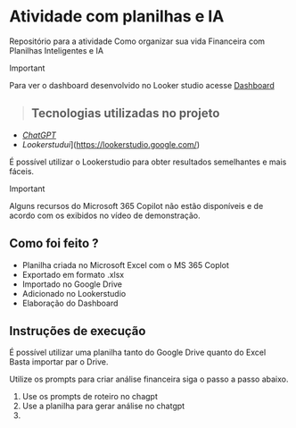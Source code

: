 # Atividade com planilhas e IA  
Repositório para a atividade Como organizar sua vida Financeira com Planilhas Inteligentes e IA

> [!IMPORTANT]
> Para ver o dashboard desenvolvido no Looker studio acesse
> [Dashboard](https://lookerstudio.google.com/reporting/cbfd22e2-fda4-468c-afa4-6d68483dbcb5)

> ## Tecnologias utilizadas no projeto  
- [_ChatGPT_](https://chatgpt.com)
- _Lookerstudui_](https://lookerstudio.google.com/)
  
É possível utilizar o Lookerstudio para obter resultados semelhantes e mais fáceis.  

> [!IMPORTANT]
> Alguns recursos do Microsoft 365 Copilot não estão disponíveis e de acordo com os exibidos no vídeo de demonstração.
  
## Como foi feito ?
- Planilha criada no Microsoft Excel com o MS 365 Coplot
- Exportado em formato .xlsx
- Importado no Google Drive
- Adicionado no Lookerstudio
- Elaboração do Dashboard


## Instruções de execução
É possível utilizar uma planilha tanto do Google Drive quanto do Excel  
Basta importar par o Drive.

Utilize os prompts para criar análise financeira siga o passo a passo abaixo.

1. Use os prompts de roteiro no chagpt
2. Use a planilha para gerar análise no chatgpt
3. 
